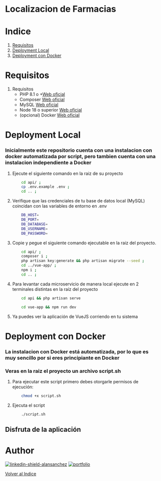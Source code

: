 # Localizacion de Farmacias

# Indice
<a href="#indice"></a>

1. [Requisitos](#requisitos)
2. [Deployment Local](#deploymentlocal)
3. [Deployment con Docker](#deploymentdocker)

# Requisitos
<a href="#requisitos"></a>

1) Requisitos
    * PHP 8.1 o +[Web oficial](https://www.php.net/downloads)
    * Composer [Web oficial](https://getcomposer.org/download/)
    * MySQL [Web oficial](https://www.mysql.com/downloads/)
    * Node 18 o superior [Web oficial](https://nodejs.org/es)
    * (opcional) Docker [Web oficial](https://www.docker.com/)

# Deployment Local
<a href="#deploymentlocal"></a>

### Inicialmente este repositorio cuenta con una instalacion con docker automatizada por script, pero tambien cuenta con una instalacion independiente a Docker

1) Ejecute el siguiente comando en la raiz de su proyecto

    ```bash
        cd api/ ;
        cp .env.example .env ;
        cd .. ;
    ```

2) Verifique que las credenciales de tu base de datos local (MySQL) coincidan con las variables de entorno en .env

    ```bash
        DB_HOST=
        DB_PORT=
        DB_DATABASE=
        DB_USERNAME=
        DB_PASSWORD=
    ```

3) Copie y pegue el siguiente comando ejecutable en la raiz del proyecto.

    ```bash
        cd api/ ;
        composer i ;
        php artisan key:generate && php artisan migrate --seed ;
        cd ../vue-app/ ;
        npm i ; 
        cd .. ;
    ```


4) Para levantar cada microservicio de manera local ejecute en 2 terminales distintas en la raíz del proyecto

    ```bash
        cd api && php artisan serve
    ```

    ```bash
        cd vue-app && npm run dev
    ```

5) Ya puedes ver la aplicación de VueJS corriendo en tu sistema


# Deployment con Docker
<a href="#deploymentdocker"></a>

### La instalacion con Docker está automatizada, por lo que es muy sencillo por si eres principiante en Docker

### Veras en la raiz el proyecto un archivo script.sh

1) Para ejecutar este script primero debes otorgarle permisos de ejecución:

    ```bash
        chmod +x script.sh
    ```

2) Ejecuta el script

    ```bash
        ./script.sh
    ```

## Disfruta de la aplicación

# Author

[![linkedin-shield-alansanchez]][linkedin-alansanchez-url] [![portfolio]][portfolio-alansanchez] <br>

<p align="left"><a href="#indice">Volver al Indice</a></p>

[portfolio]: https://img.shields.io/badge/-Portfolio-orange?style=for-the-badge&logo=appveyor

[linkedin-shield-alansanchez]: https://img.shields.io/badge/-Alan_Sanchez-black.svg?style=for-the-badge&logo=linkedin&color=0A66C2
[linkedin-alansanchez-url]: https://linkedin.com/in/alansanchez96
[portfolio-alansanchez]: https://dev-alansan.netlify.app/